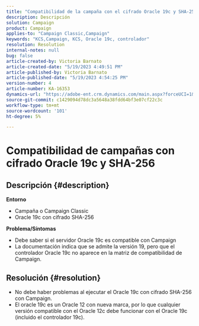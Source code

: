 ```yaml
---
title: "Compatibilidad de la campaña con el cifrado Oracle 19c y SHA-256"
description: Descripción
solution: Campaign
product: Campaign
applies-to: "Campaign Classic,Campaign"
keywords: "KCS,Campaign, KCS, Oracle 19c, controlador"
resolution: Resolution
internal-notes: null
bug: false
article-created-by: Victoria Barnato
article-created-date: "5/19/2023 4:49:51 PM"
article-published-by: Victoria Barnato
article-published-date: "5/19/2023 4:54:25 PM"
version-number: 4
article-number: KA-16353
dynamics-url: "https://adobe-ent.crm.dynamics.com/main.aspx?forceUCI=1&pagetype=entityrecord&etn=knowledgearticle&id=9d9f2727-65f6-ed11-8848-6045bd0065b6"
source-git-commit: c1429094d78dc3a5648a38fdd64bf3e07cf22c3c
workflow-type: tm+mt
source-wordcount: '101'
ht-degree: 5%

---
```


# Compatibilidad de campañas con cifrado Oracle 19c y SHA-256

## Descripción {#description}

<b>Entorno</b>
- Campaña o Campaign Classic
- Oracle 19c con cifrado SHA-256

<b>Problema/Síntomas</b>
- Debe saber si el servidor Oracle 19c es compatible con Campaign
- La documentación indica que se admite la versión 19, pero que el controlador Oracle 19c no aparece en la matriz de compatibilidad de Campaign.



## Resolución {#resolution}


- No debe haber problemas al ejecutar el Oracle 19c con cifrado SHA-256 con Campaign.
- El oracle 19c es un Oracle 12 con nueva marca, por lo que cualquier versión compatible con el Oracle 12c debe funcionar con el Oracle 19c (incluido el controlador 19c).



